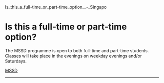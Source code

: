 Is_this_a_full-time_or_part-time_option__-_Singapo



Is this a full-time or part-time option?
========================================

The MSSD programme is open to both full-time and part-time students. Classes will take place in the evenings on weekday evenings and/or Saturdays.

[MSSD](https://www.sutd.edu.sg/tag/mssd/)

---

